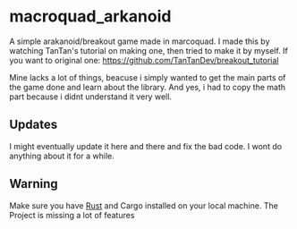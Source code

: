 # macroquad_arkanoid
A simple arakanoid/breakout game made in marcoquad. I made this by watching TanTan's tutorial on making one, then tried to make it by myself. If you want to original one:
https://github.com/TanTanDev/breakout_tutorial

Mine lacks a lot of things, beacuse i simply wanted to get the main parts of the game done and learn about the library.
And yes, i had to copy the math part because i didnt understand it very well.

## Updates
I might eventually update it here and there and fix the bad code. I wont do anything about it for a while.

## Warning
Make sure you have [Rust](https://www.rust-lang.org/) and Cargo installed on your local machine.
The Project is missing a lot of features
